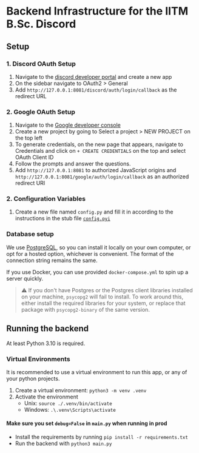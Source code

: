 # Backend Infrastructure for the IITM B.Sc. Discord

## Setup

### 1. Discord OAuth Setup
1. Navigate to the [discord developer portal](https://discord.com/developers/applications) and create a new app
2. On the sidebar navigate to OAuth2 > General
3. Add `http://127.0.0.1:8081/discord/auth/login/callback` as the redirect URL

### 2. Google OAuth Setup
1. Navigate to the [Google developer console](https://console.developers.google.com)
2. Create a new project by going to Select a project > NEW PROJECT on the top left
3. To generate credentials, on the new page that appears, navigate to Credentials and
   click on `+ CREATE CREDENTIALS` on the top and select OAuth Client ID
4. Follow the prompts and answer the questions.
5. Add `http://127.0.0.1:8081` to authorized JavaScript origins and
   `http://127.0.0.1:8081/google/auth/login/callback` as an authorized redirect URI

### 2. Configuration Variables
1. Create a new file named `config.py` and fill it in according to the instructions in
   the stub file [`config.pyi`](config.pyi)

### Database setup

We use [PostgreSQL](https://www.postgresql.org), so you can install it locally on your
own computer, or opt for a hosted option, whichever is convenient. The format of the
connection string remains the same.

If you use Docker, you can use provided `docker-compose.yml` to spin up a server
quickly.

> :warning: If you don't have Postgres or the Postgres client libraries installed on
> your machine, `psycopg2` will fail to install. To work around this, either install the
> required libraries for your system, or replace that package with `psycopg2-binary` of
> the same version.


## Running the backend

At least Python 3.10 is required.

### Virtual Environments

It is recommended to use a virtual environment to run this app, or any of your python
projects.

1. Create a virtual environment: `python3 -m venv .venv`
2. Activate the environment
   - Unix: `source ./.venv/bin/activate`
   - Windows: `.\.venv\Scripts\activate`

#### Make sure you set `debug=False` in `main.py` when running in prod

- Install the requirements by running `pip install -r requirements.txt`
- Run the backend with `python3 main.py`
